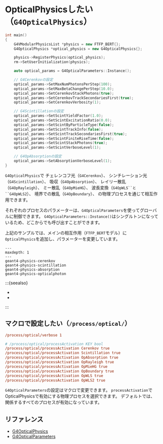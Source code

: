 # OpticalPhysicsしたい（`G4OpticalPhysics`）

```cpp
int main()
{
    G4VModularPhysicsList *physics = new FTFP_BERT{};
    G4OpticalPhysics *optical_physics = new G4OpticalPhysics{};

    physics->RegisterPhysics(optical_physics);
    rm->SetUserInitialization(physics);

    auto optical_params = G4OpticalParameters::Instance();

    // G4Cerenkovの設定
    optical_params->SetMaxNumPhotonsPerStep(100);
    optical_params->SetMaxBetaChangePerStep(10.0);
    optical_params->SetCerenkovStackPhotons(true);
    optical_params->SetCerenkovTrackSecondariesFirst(true);
    optical_params->SetCerenkovVerbosity(1);

    // G4Scintillationの設定
    optical_params->SetScintYieldFactor(1.0);
    optical_params->SetScintExcitationRatio(0.0);
    optical_params->SetScintByParticleType(false);
    optical_params->SetScintTrackInfo(false);
    optical_params->SetScintTrackSecondariesFirst(true);
    optical_params->SetScintFiniteRiseTime(false);
    optical_params->SetScintStackPhotons(true);
    optical_params->SetScintVerboseLevel(1);

    // G4OpAbsorptionの設定
    optical_params->SetAbsorptionVerboseLevel(1);
}
```

`G4OpticalPhysics`で
チェレンコフ光（`G4Cerenkov`）、
シンチレーション光（`G4Scintillation`）、
吸収（`G4OpAbsorption`）、
レイリー散乱（`G4OpRayleigh`）、
ミー散乱（`G4OpMieHG`）、
波長変換（`G4OpWLS``と``G4OpWLS2`）、
境界での散乱（`G4OpBoundary`）、
の物理プロセスを通じて相互作用できます。

それぞれのプロセスのパラメーターは、`G4OpticalParameters`を使ってグローバルに制御できます。
`G4OpticalParameters::Instance()`はシングルトンになっているため、どこからでも呼び出すことができます。

上記のサンプルでは、メインの相互作用（`FTFP_BERT`モデル）に
`OpticalPhysics`を追加し、パラメーターを変更しています。

```{toctree}
---
maxdepth: 1
---
geant4-physics-cerenkov
geant4-physics-scintillation
geant4-physics-absorption
geant4-physics-opticalphoton
```

:::{seealso}

- [](./geant4-physics-opticalphoton.md)
- [](./geant4-material-propertiestable.md)

:::

## マクロで設定したい（``/process/optical/``）

```cfg
/process/optical/verbose 1

# /process/optical/processActivation KEY bool
/process/optical/processActivation Cerenkov true
/process/optical/processActivation Scintillation true
/process/optical/processActivation OpAbsorption true
/process/optical/processActivation OpRayleigh true
/process/optical/processActivation OpMieHG true
/process/optical/processActivation OpBoundary true
/process/optical/processActivation OpWLS true
/process/optical/processActivation OpWLS2 true
```

``G4OpticalParameters``の設定はマクロで変更できます。
``processActivation``でOpticalPhysicsで有効にする物理プロセスを選択できます。
デフォルトでは、関係するすべてのプロセスが有効になっています。

## リファレンス

- [G4OpticalPhysics](https://geant4.kek.jp/Reference/11.2.0/classG4OpticalPhysics.html)
- [G4OpticalParameters](https://geant4.kek.jp/Reference/11.2.0/classG4OpticalParameters.html)
